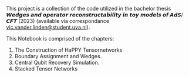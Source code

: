 This project is a collection of the code utilized in the bachelor thesis 𝙒𝙚𝙙𝙜𝙚𝙨 𝙖𝙣𝙙 𝙤𝙥𝙚𝙧𝙖𝙩𝙤𝙧 𝙧𝙚𝙘𝙤𝙣𝙨𝙩𝙧𝙪𝙘𝙩𝙖𝙗𝙞𝙡𝙞𝙩𝙮 𝙞𝙣 𝙩𝙤𝙮 𝙢𝙤𝙙𝙚𝙡𝙨 𝙤𝙛 𝘼𝙙𝙎/𝘾𝙁𝙏 (2023) (available via correspondance vic.vander.linden@student.uva.nl). 

This Notebook is comprised of the chapters:
1. The Construction of HaPPY Tensornetworks
2. Boundary Assignment and Wedges.
3. Central Qubit Recovery Simulation.
4. Stacked Tensor Networks
